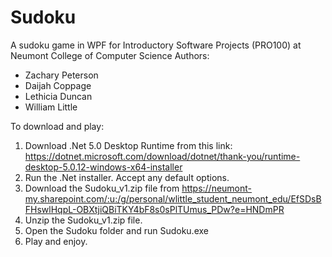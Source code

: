 # Sudoku
A sudoku game in WPF for Introductory Software Projects (PRO100) at Neumont College of Computer Science
Authors:
* Zachary Peterson
* Daijah Coppage
* Lethicia Duncan
* William Little

To download and play:
1. Download .Net 5.0 Desktop Runtime from this link: https://dotnet.microsoft.com/download/dotnet/thank-you/runtime-desktop-5.0.12-windows-x64-installer
2. Run the .Net installer. Accept any default options.
3. Download the Sudoku_v1.zip file from https://neumont-my.sharepoint.com/:u:/g/personal/wlittle_student_neumont_edu/EfSDsBFHswlHqpL-OBXtjiQBiTKY4bF8s0sPlTUmus_PDw?e=HNDmPR
4. Unzip the Sudoku_v1.zip file.
5. Open the Sudoku folder and run Sudoku.exe
6. Play and enjoy.
